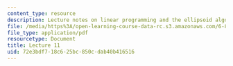 ```yaml
---
content_type: resource
description: Lecture notes on linear programming and the ellipsoid algorithm.
file: /media/https%3A/open-learning-course-data-rc.s3.amazonaws.com/6-854j-advanced-algorithms-fall-2008/72e3bdf718c625bc850cdab40b416516_lec11.pdf
file_type: application/pdf
resourcetype: Document
title: Lecture 11
uid: 72e3bdf7-18c6-25bc-850c-dab40b416516
---
```

